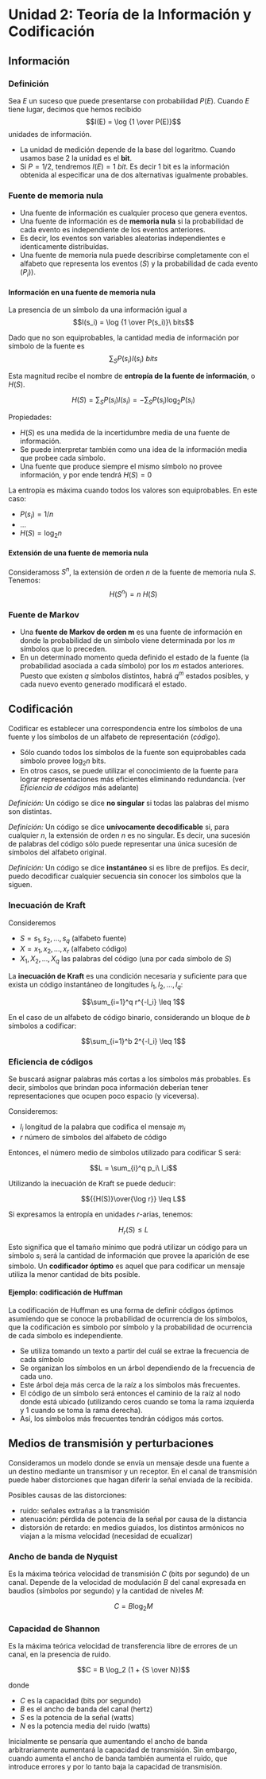 # Unidad 2: Teoría de la Información y Codificación

## Información

### Definición
Sea $E$ un suceso que puede presentarse con probabilidad $P(E)$. Cuando $E$ tiene lugar, decimos que hemos recibido $$I(E) = \log {1 \over P(E)}$$ unidades de información.

   * La unidad de medición depende de la base del logaritmo. Cuando usamos base 2 la unidad es el **bit**.
   * Si $P=1/2$, tendremos $I(E)=1\ bit$. Es decir 1 bit es la información obtenida al especificar una de dos alternativas igualmente probables.

### Fuente de memoria nula

   * Una fuente de información es cualquier proceso que genera eventos.
   * Una fuente de información es de **memoria nula** si la probabilidad de cada evento es independiente de los eventos anteriores.
   * Es decir, los eventos son variables aleatorias independientes e identicamente distribuídas.
   * Una fuente de memoria nula puede describirse completamente con el alfabeto que representa los eventos ($S$) y la probabilidad de cada evento ($P_i$)).

#### Información en una fuente de memoria nula

La presencia de un símbolo da una información igual a
                                $$I(s_i) = \log {1 \over P(s_i)}\ bits$$

Dado que no son equiprobables, la cantidad media de información por símbolo de la fuente es
								$$\sum_S P(s_i) I(s_i)\ bits$$

Esta magnitud recibe el nombre de **entropía de la fuente de información**, o $H(S)$.

$$H(S) = \sum_S P(s_i) I(s_i) = - \sum_S P(s_i) \log_2 P(s_i)$$

Propiedades:

   * $H(S)$ es una medida de la incertidumbre media de una fuente de información.
   * Se puede interpretar también como una idea de la información media que probee cada símbolo.
   * Una fuente que produce siempre el mismo símbolo no provee información, y por ende tendrá $H(S) = 0$

La entropía es máxima cuando todos los valores son equiprobables. En este caso:

   * $P(s_i) = 1/n$
   * ...
   * $H(S) = \log_2 n$

#### Extensión de una fuente de memoria nula

Consideramoss $S^n$, la extensión de orden $n$ de la fuente de memoria nula $S$. Tenemos: $$H(S^n) = n\ H(S)$$

### Fuente de Markov

   * Una **fuente de Markov de orden m** es una fuente de información en donde la probabilidad de un símbolo viene determinada por los $m$ símbolos que lo preceden.
   * En un determinado momento queda definido el estado de la fuente (la probabilidad asociada a cada símbolo) por los $m$ estados anteriores. Puesto que existen $q$ símbolos distintos, habrá $q^m$ estados posibles, y cada nuevo evento generado modificará el estado.

## Codificación

Codificar es establecer una correspondencia entre los símbolos de una fuente y los símbolos de un alfabeto de representación (*código*).

   * Sólo cuando todos los símbolos de la fuente son equiprobables cada símbolo provee $\log_2 n$ bits.
   * En otros casos, se puede utilizar el conocimiento de la fuente para lograr representaciones más eficientes eliminando redundancia. (ver *Eficiencia de códigos* más adelante)

*Definición:* Un código se dice **no singular** si todas las palabras del mismo son distintas.

*Definición:* Un código se dice **unívocamente decodificable** si, para cualquier $n$, la extensión de orden $n$ es no singular. Es decir, una sucesión de palabras del código sólo puede representar una única sucesión de símbolos del alfabeto original.

*Definición:* Un código se dice **instantáneo** si es libre de prefijos. Es decir, puedo decodificar cualquier secuencia sin conocer los símbolos que la siguen.


### Inecuación de Kraft

Consideremos

   * $S = {s_1, s_2, …, s_q}$ (alfabeto fuente)
   * $X = {x_1, x_2, …, x_r}$ (alfabeto código)
   * $X_1, X_2, …, X_q$ las palabras del código (una por cada símbolo de $S$)

La **inecuación de Kraft** es una condición necesaria y suficiente para que exista un código instantáneo de longitudes $l_1, l_2, …, l_q$:

$$\sum_{i=1}^q r^{-l_i} \leq 1$$

En el caso de un alfabeto de código binario, considerando un bloque de $b$ símbolos a codificar:

$$\sum_{i=1}^b 2^{-l_i} \leq 1$$

### Eficiencia de códigos

Se buscará asignar palabras más cortas a los símbolos más probables. Es decir, símbolos que brindan poca información deberían tener representaciones que ocupen poco espacio (y viceversa).

Consideremos:

   * $l_i$ longitud de la palabra que codifica el mensaje $m_i$
   * $r$ número de símbolos del alfabeto de código

Entonces, el número medio de símbolos utilizado para codificar S será:

$$L = \sum_{i}^q p_i\ l_i$$

Utilizando la inecuación de Kraft se puede deducir:

$${{H(S)}\over{\log r}} \leq L$$

Si expresamos la entropía en unidades $r$-arias, tenemos:

$$H_r(S) \leq L$$

Esto significa que el tamaño mínimo que podrá utilizar un código para un símbolo $s_i$ será la cantidad de información que provee la aparición de ese símbolo. Un **codificador óptimo** es aquel que para codificar un mensaje utiliza la menor cantidad de bits posible.

#### Ejemplo: codificación de Huffman

La codificación de Huffman es una forma de definir códigos óptimos asumiendo que se conoce la probabilidad de ocurrencia de los símbolos, que la codificación es símbolo por símbolo y la probabilidad de ocurrencia de cada símbolo es independiente.

   * Se utiliza tomando un texto a partir del cuál se extrae la frecuencia de cada símbolo
   * Se organizan los símbolos en un árbol dependiendo de la frecuencia de cada uno.
   * Este árbol deja más cerca de la raíz a los símbolos más frecuentes.
   * El código de un símbolo será entonces el caminio de la raíz al nodo donde está ubicado (utilizando ceros cuando se toma la rama izquierda y 1 cuando se toma la rama derecha).
   * Así, los símbolos más frecuentes tendrán códigos más cortos.

## Medios de transmisión y perturbaciones

Consideramos un modelo donde se envía un mensaje desde una fuente a un destino mediante un transmisor y un receptor. En el canal de transmisión puede haber distorciones que hagan diferir la señal enviada de la recibida.

Posibles causas de las distorciones:

   * ruido: señales extrañas a la transmisión
   * atenuación: pérdida de potencia de la señal por causa de la distancia
   * distorsión de retardo: en medios guiados, los distintos armónicos no viajan a la misma velocidad (necesidad de ecualizar)


### Ancho de banda de Nyquist

Es la máxima teórica velocidad de transmisión $C$ (bits por segundo) de un canal. Depende de la velocidad de modulación $B$ del canal expresada en baudios (símbolos por segundo) y la cantidad de niveles $M$:

$$C = B \log_2M$$

### Capacidad de Shannon

Es la máxima teórica velocidad de transferencia libre de errores de un canal, en la presencia de ruido.

$$C = B \log_2 (1 + {S \over N})$$

donde

   * $C$ es la capacidad (bits por segundo)
   * $B$ es el ancho de banda del canal (hertz)
   * $S$ es la potencia de la señal (watts)
   * $N$ es la potencia media del ruido (watts)

Inicialmente se pensaría que aumentando el ancho de banda arbitrariamente aumentará la capacidad de transmisión. Sin embargo, cuando aumenta el ancho de banda también aumenta el ruido, que introduce errores y por lo tanto baja la capacidad de transmisión.
